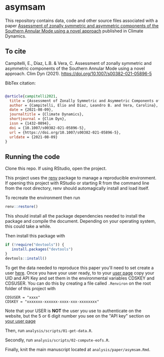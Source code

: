 # asymsam


This repository contains data, code and other source files associated with a paper [Assessment of zonally symmetric and asymmetric components of the Southern Annular Mode using a novel approach](https://doi.org/10.1007/s00382-021-05896-5) published in Climate Dynamics. 

## To cite

Campitelli, E., Díaz, L.B. & Vera, C. Assessment of zonally symmetric and asymmetric components of the Southern Annular Mode using a novel approach. Clim Dyn (2021). https://doi.org/10.1007/s00382-021-05896-5

BibTex citation:

```bib

@article{campitelli2021,
  title = {Assessment of Zonally Symmetric and Asymmetric Components of the {{Southern Annular Mode}} Using a Novel Approach},
  author = {Campitelli, Elio and Díaz, Leandro B. and Vera, Carolina},
  date = {2021-08-09},
  journaltitle = {Climate Dynamics},
  shortjournal = {Clim Dyn},
  issn = {1432-0894},
  doi = {10.1007/s00382-021-05896-5},
  url = {https://doi.org/10.1007/s00382-021-05896-5},
  urldate = {2021-08-09}
}

```

## Running the code

Clone this repo. If using RStudio, open the project. 

This project uses the [renv](https://rstudio.github.io/renv/) package to manage a reproducible environment. If opening this project with RStudio or starting R from the command line from the root directory, renv should automagically install and load itself. 

To recreate the environment then run

```r
renv::restore()
```

This should install all the package dependencies needed to install the package and compile the document. Depending on your operating system, this could take a while. 

Then install this package with

```r
if (!require("devtools")) {
   install.packages("devtools")
}
devtools::install()
```

To get the data needed to reproduce this paper you'll need to set create a user [here](https://cds.climate.copernicus.eu/user/register?destination=/). Once you have your user ready, to to your [user page](https://cds.climate.copernicus.eu/user/) copy your UID and API Key and set them in the environmental variables CDSKEY and CDSUSER. You can do this by creating a file called `.Renviron` on the root folder of this project with 

```
CDSUSER = "xxxx"
CDSKEY = "xxxxxxx-xxxxxx-xxxx-xxx-xxxxxxxx"
```

Note that your USER is **NOT** the user you use to authenticate on the website, but the 5 or 6 digit number you see on the "API key" section on [your user page](https://cds.climate.copernicus.eu/user/)

Then, run `analysis/scripts/01-get-data.R`.

Secondly, run `analysis/scripts/02-compute-eofs.R`. 

Finally, knit the main manuscript located at `analysis/paper/asymsam.Rmd`. 
